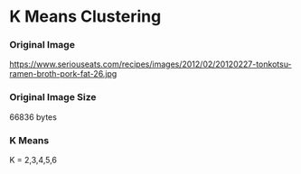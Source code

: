 # K Means Clustering

### Original Image
https://www.seriouseats.com/recipes/images/2012/02/20120227-tonkotsu-ramen-broth-pork-fat-26.jpg

### Original Image Size
66836 bytes

### K Means
K = 2,3,4,5,6

